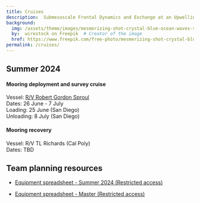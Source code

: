 ```yaml
---
title: Cruises
description:  Submesoscale Frontal Dynamics and Exchange at an Upwelling Bay
background:
  img: /assets/theme/images/mesmerizing-shot-crystal-blue-ocean-waves-smaller.png
  by:  wirestock on Freepik  # Creator of the image
  href: https://www.freepik.com/free-photo/mesmerizing-shot-crystal-blue-ocean-waves_17530073.htm#query=ocean%20background&position=3&from_view=keyword&trac
permalink: /cruises/
---
```


## Summer 2024

#### Mooring deployment and survey cruise

Vessel: [R/V Robert Gordon Sproul](https://scripps.ucsd.edu/ships/sproul)  
Dates: 26 June - 7 July  
Loading: 25 June (San Diego)  
Unloading: 8 July (San Diego)  

#### Mooring recovery

Vessel: R/V TL Richards (Cal Poly)  
Dates: TBD  

## Team planning resources

* [Equipment spreadsheet - Summer 2024 (Restricted access)](https://docs.google.com/spreadsheets/d/1KZ_uVu4Zeo6OlTWv-ePXMyKW4LfqrqMYGfEZi7bEd0g/edit?usp=sharing)

* [Equipment spreadsheet - Master (Restricted access)](https://docs.google.com/spreadsheets/d/1bXP-cyFelC7ALViVjWwLsCGMYALvB3eYB4cDQtZVSOI/edit?usp=sharing)